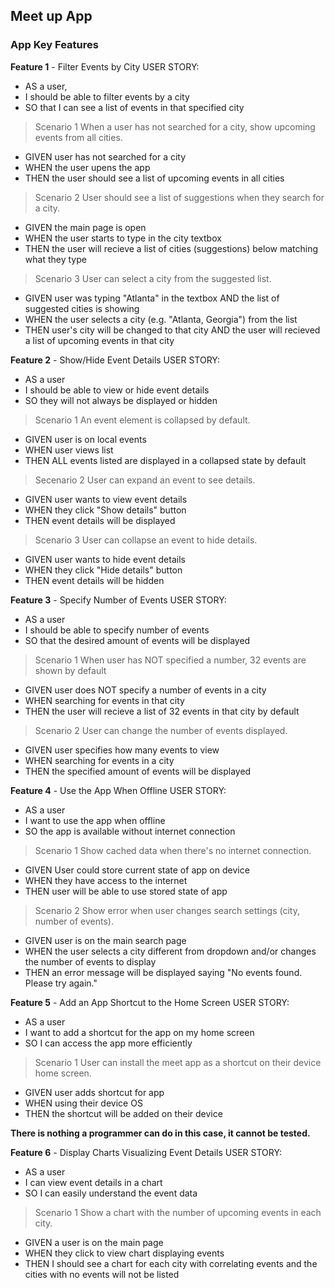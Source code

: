 ## Meet up App
### App Key Features
**Feature 1** - Filter Events by City
USER STORY:
- AS a user,
- I should be able to filter events by a city
- SO that I can see a list of events in that specified city

> Scenario 1 
When a user has not searched for a city, show upcoming events from all cities.
- GIVEN user has not searched for a city
- WHEN the user upens the app
- THEN the user should see a list of upcoming events in all cities

> Scenario 2
User should see a list of suggestions when they search for a city.
- GIVEN the main page is open
- WHEN the user starts to type in the city textbox
- THEN the user will recieve a list of cities (suggestions) below matching what they type

> Scenario 3
User can select a city from the suggested list.
- GIVEN user was typing "Atlanta" in the textbox AND the list of suggested cities is showing
- WHEN the user selects a city (e.g. "Atlanta, Georgia") from the list
- THEN user's city will be changed to that city AND the user will recieved a list of upcoming events in that city

**Feature 2** - Show/Hide Event Details
USER STORY:
- AS a user
- I should be able to view or hide event details
- SO they will not always be displayed or hidden

> Scenario 1
An event element is collapsed by default.
- GIVEN user is on local events
- WHEN user views list
- THEN ALL events listed are displayed in a collapsed state  by default

> Secenario 2
User can expand an event to see details.
- GIVEN user wants to view event details
- WHEN they click "Show details" button
- THEN event details will be displayed 

> Scenario 3
User can collapse an event to hide details.
- GIVEN user wants to hide event details
- WHEN they click "Hide details" button
- THEN event details will be hidden

**Feature 3** - Specify Number of Events
USER STORY:
- AS a user
- I should be able to specify number of events
- SO that the desired amount of events will be displayed

> Scenario 1
When user has NOT specified a number, 32 events are shown by default
- GIVEN user does NOT specify a number of events in a city
- WHEN searching for events in that city
- THEN the user will recieve a list of 32 events in that city by default

> Scenario 2
User can change the number of events displayed.
- GIVEN user specifies how many events to view
- WHEN searching for events in a city
- THEN the specified amount of events will be displayed

**Feature 4** - Use the App When Offline
USER STORY:
- AS a user
- I want to use the app when offline
- SO the app is available without internet connection

> Scenario 1
Show cached data when there's no internet connection.
- GIVEN User could store current state of app on device
- WHEN they have access to the internet
- THEN user will be able to use stored state of app

> Scenario 2
Show error when user changes search settings (city, number of events).
- GIVEN user is on the main search page
- WHEN the user selects a city different from dropdown and/or changes the number of events to display
- THEN an error message will be displayed saying "No events found. Please try again."

**Feature 5** - Add an App Shortcut to the Home Screen
USER STORY:
- AS a user
- I want to add a shortcut for the app on my home screen
- SO I can access the app more efficiently 

> Scenario 1
User can install the meet app as a shortcut on their device home screen.
- GIVEN user adds shortcut for app
- WHEN using their device OS 
- THEN the shortcut will be added on their device 

**There is nothing a programmer can do in this case, it cannot be tested.**

**Feature 6** - Display Charts Visualizing Event Details
USER STORY:
- AS a user
- I can view event details in a chart
- SO I can easily understand the event data

> Scenario 1
Show a chart with the number of upcoming events in each city.
- GIVEN a user is on the main page 
- WHEN they click to view chart displaying events
- THEN I should see a chart for each city with correlating events and the cities with no events will not be listed

